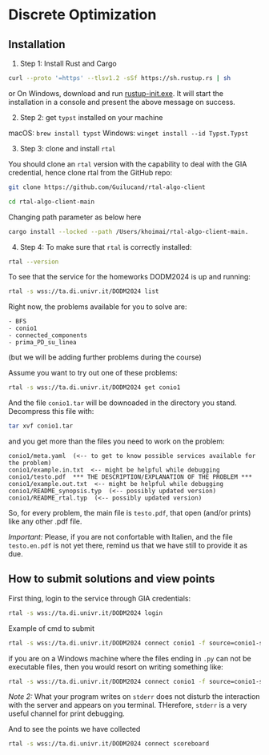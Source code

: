 # Discrete Optimization

## Installation

1. Step 1: Install Rust and Cargo

```bash
curl --proto '=https' --tlsv1.2 -sSf https://sh.rustup.rs | sh
```

or On Windows, download and run [rustup-init.exe](https://win.rustup.rs/). It will start the installation in a console and present the above message on success.

2. Step 2: get `typst` installed on your machine

macOS: `brew install typst`
Windows: `winget install --id Typst.Typst`

3. Step 3: clone and install `rtal`

You should clone an `rtal` version with the capability to deal with the GIA credential, hence clone rtal from the GitHub repo:

```bash
git clone https://github.com/Guilucand/rtal-algo-client
```

```bash
cd rtal-algo-client-main
```

Changing path parameter as below here

```bash
cargo install --locked --path /Users/khoimai/rtal-algo-client-main.
```

4. Step 4: To make sure that `rtal` is correctly installed:

```bash
rtal --version
```

To see that the service for the homeworks DODM2024 is up and running:

```bash
rtal -s wss://ta.di.univr.it/DODM2024 list
```

Right now, the problems available for you to solve are:

```
- BFS
- conio1
- connected_components
- prima_PD_su_linea
```

(but we will be adding further problems during the course)

Assume you want to try out one of these problems:

```bash
rtal -s wss://ta.di.univr.it/DODM2024 get conio1
```
And the file `conio1.tar` will be downoaded in the directory you stand. Decompress this file with:

```bash
tar xvf conio1.tar
```
and you get more than the files you need to work on the problem:

```
conio1/meta.yaml  (<-- to get to know possible services available for the problem) 
conio1/example.in.txt  <-- might be helpful while debugging
conio1/testo.pdf  *** THE DESCRIPTION/EXPLANATION OF THE PROBLEM ***
conio1/example.out.txt  <-- might be helpful while debugging
conio1/README_synopsis.typ  (<-- possibly updated version)
conio1/README_rtal.typ  (<-- possibly updated version)
```
So, for every problem, the main file is `testo.pdf`, that open (and/or prints) like any other .pdf file.

*Important:* Please, if you are not confortable with Italien, and the file `testo.en.pdf` is not yet there, remind us that we have still to provide it as due.

##  How to submit solutions and view points

First thing, login to the service through GIA credentials:

```bash
rtal -s wss://ta.di.univr.it/DODM2024 login
```

Example of cmd to submit

```bash
rtal -s wss://ta.di.univr.it/DODM2024 connect conio1 -f source=conio1-sol_gurobi.py -- ~/corsi/Algoritmi/esami-algo-private/esercitazioni/conio1/sol/conio1-sol_gurobi.py
```

if you are on a Windows machine where the files ending in `.py` can not be executable files, then you would resort on writing something like:

```bash
rtal -s wss://ta.di.univr.it/DODM2024 connect conio1 -f source=conio1-sol_gurobi.py -- python ~/corsi/Algoritmi/esami-algo-private/esercitazioni/conio1/sol/conio1-sol_gurobi.py
```

*Note 2:* What your program writes on `stderr` does not disturb the interaction with the server and appears on you terminal. THerefore, `stderr` is a very useful channel for print debugging.

And to see the points we have collected 

```bash
rtal -s wss://ta.di.univr.it/DODM2024 connect scoreboard
```